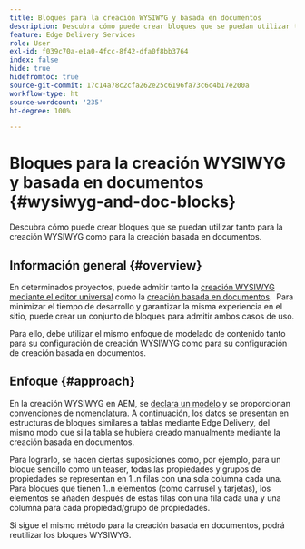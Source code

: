```yaml
---
title: Bloques para la creación WYSIWYG y basada en documentos
description: Descubra cómo puede crear bloques que se puedan utilizar tanto para la creación WYSIWYG como para la creación basada en documentos.
feature: Edge Delivery Services
role: User
exl-id: f039c70a-e1a0-4fcc-8f42-dfa0f8bb3764
index: false
hide: true
hidefromtoc: true
source-git-commit: 17c14a78c2cfa262e25c6196fa73c6c4b17e200a
workflow-type: ht
source-wordcount: '235'
ht-degree: 100%

---
```


# Bloques para la creación WYSIWYG y basada en documentos {#wysiwyg-and-doc-blocks}

Descubra cómo puede crear bloques que se puedan utilizar tanto para la creación WYSIWYG como para la creación basada en documentos.

## Información general {#overview}

En determinados proyectos, puede admitir tanto la [creación WYSIWYG mediante el editor universal](/help/edge/wysiwyg-authoring/authoring.md) como la [creación basada en documentos](/help/edge/docs/authoring.md).  Para minimizar el tiempo de desarrollo y garantizar la misma experiencia en el sitio, puede crear un conjunto de bloques para admitir ambos casos de uso.

Para ello, debe utilizar el mismo enfoque de modelado de contenido tanto para su configuración de creación WYSIWYG como para su configuración de creación basada en documentos.

## Enfoque {#approach}

En la creación WYSIWYG en AEM, se [declara un modelo](/help/edge/wysiwyg-authoring/content-modeling.md) y se proporcionan convenciones de nomenclatura. A continuación, los datos se presentan en estructuras de bloques similares a tablas mediante Edge Delivery, del mismo modo que si la tabla se hubiera creado manualmente mediante la creación basada en documentos.

Para lograrlo, se hacen ciertas suposiciones como, por ejemplo, para un bloque sencillo como un teaser, todas las propiedades y grupos de propiedades se representan en 1..n filas con una sola columna cada una. Para bloques que tienen 1..n elementos (como carrusel y tarjetas), los elementos se añaden después de estas filas con una fila cada una y una columna para cada propiedad/grupo de propiedades.

Si sigue el mismo método para la creación basada en documentos, podrá reutilizar los bloques WYSIWYG.
